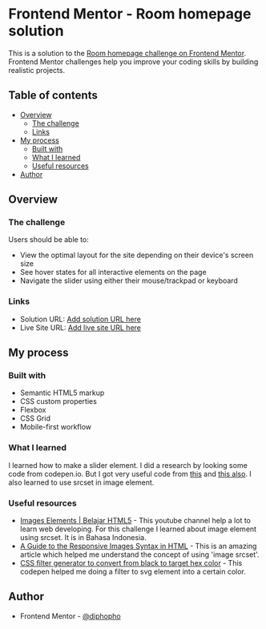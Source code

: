 # Frontend Mentor - Room homepage solution

This is a solution to the [Room homepage challenge on Frontend Mentor](https://www.frontendmentor.io/challenges/room-homepage-BtdBY_ENq). Frontend Mentor challenges help you improve your coding skills by building realistic projects.

## Table of contents

- [Overview](#overview)
  - [The challenge](#the-challenge)
  - [Links](#links)
- [My process](#my-process)
  - [Built with](#built-with)
  - [What I learned](#what-i-learned)
  - [Useful resources](#useful-resources)
- [Author](#author)

## Overview

### The challenge

Users should be able to:

- View the optimal layout for the site depending on their device's screen size
- See hover states for all interactive elements on the page
- Navigate the slider using either their mouse/trackpad or keyboard

### Links

- Solution URL: [Add solution URL here](https://your-solution-url.com)
- Live Site URL: [Add live site URL here](https://your-live-site-url.com)

## My process

### Built with

- Semantic HTML5 markup
- CSS custom properties
- Flexbox
- CSS Grid
- Mobile-first workflow

### What I learned

I learned how to make a slider element. I did a research by looking some code from codepen.io. But I got very useful code from [this](https://codepen.io/LimongiVirgil/pen/BaJomrz?editors=1100) and [this also](https://codepen.io/husa7b02589c6/pen/oNvZjgP). I also learned to use srcset in image element.

### Useful resources

- [Images Elements | Belajar HTML5](https://www.youtube.com/watch?v=9g1Zz83FXyc&list=PLFIM0718LjIX-K5eeHRImnZhPUMhsw9A7&index=3) - This youtube channel help a lot to learn web developing. For this challenge I learned about image element using srcset. It is in Bahasa Indonesia.
- [A Guide to the Responsive Images Syntax in HTML](https://css-tricks.com/a-guide-to-the-responsive-images-syntax-in-html/) - This is an amazing article which helped me understand the concept of using 'image srcset'.
- [CSS filter generator to convert from black to target hex color](https://codepen.io/sosuke/pen/Pjoqqp) - This codepen helped me doing a filter to svg element into a certain color.

## Author

- Frontend Mentor - [@diphopho](https://www.frontendmentor.io/profile/Diphopho)
